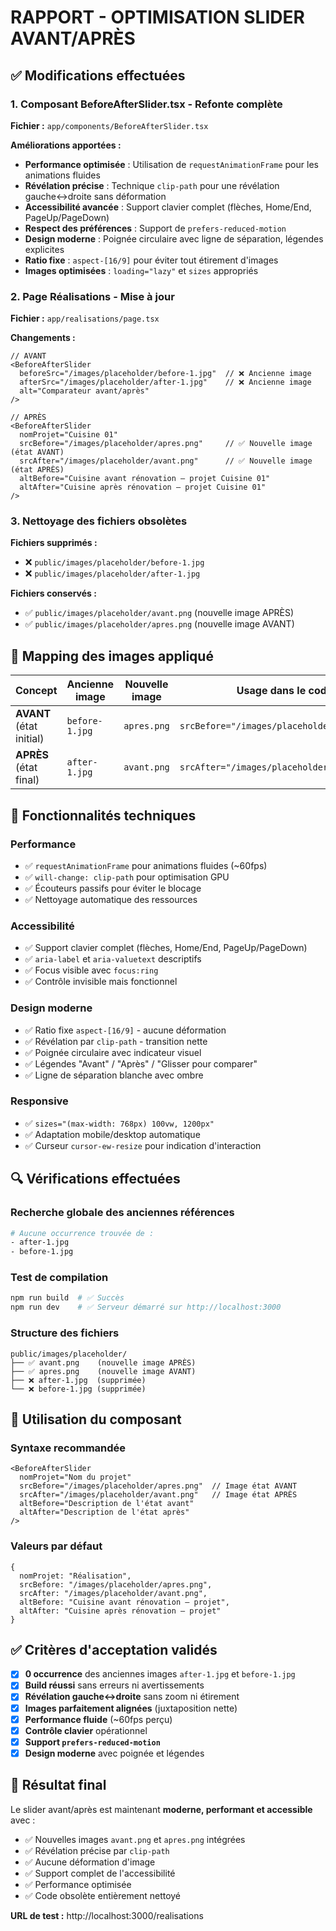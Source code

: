# RAPPORT - OPTIMISATION SLIDER AVANT/APRÈS

## ✅ Modifications effectuées

### 1. Composant BeforeAfterSlider.tsx - Refonte complète
**Fichier :** `app/components/BeforeAfterSlider.tsx`

**Améliorations apportées :**
- **Performance optimisée** : Utilisation de `requestAnimationFrame` pour les animations fluides
- **Révélation précise** : Technique `clip-path` pour une révélation gauche↔droite sans déformation
- **Accessibilité avancée** : Support clavier complet (flèches, Home/End, PageUp/PageDown)
- **Respect des préférences** : Support de `prefers-reduced-motion`
- **Design moderne** : Poignée circulaire avec ligne de séparation, légendes explicites
- **Ratio fixe** : `aspect-[16/9]` pour éviter tout étirement d'images
- **Images optimisées** : `loading="lazy"` et `sizes` appropriés

### 2. Page Réalisations - Mise à jour
**Fichier :** `app/realisations/page.tsx`

**Changements :**
```tsx
// AVANT
<BeforeAfterSlider
  beforeSrc="/images/placeholder/before-1.jpg"  // ❌ Ancienne image
  afterSrc="/images/placeholder/after-1.jpg"    // ❌ Ancienne image
  alt="Comparateur avant/après"
/>

// APRÈS
<BeforeAfterSlider
  nomProjet="Cuisine 01"
  srcBefore="/images/placeholder/apres.png"     // ✅ Nouvelle image (état AVANT)
  srcAfter="/images/placeholder/avant.png"      // ✅ Nouvelle image (état APRÈS)
  altBefore="Cuisine avant rénovation — projet Cuisine 01"
  altAfter="Cuisine après rénovation — projet Cuisine 01"
/>
```

### 3. Nettoyage des fichiers obsolètes
**Fichiers supprimés :**
- ❌ `public/images/placeholder/before-1.jpg`
- ❌ `public/images/placeholder/after-1.jpg`

**Fichiers conservés :**
- ✅ `public/images/placeholder/avant.png` (nouvelle image APRÈS)
- ✅ `public/images/placeholder/apres.png` (nouvelle image AVANT)

## 🎯 Mapping des images appliqué

| Concept | Ancienne image | Nouvelle image | Usage dans le code |
|---------|---------------|----------------|-------------------|
| **AVANT** (état initial) | `before-1.jpg` | `apres.png` | `srcBefore="/images/placeholder/apres.png"` |
| **APRÈS** (état final) | `after-1.jpg` | `avant.png` | `srcAfter="/images/placeholder/avant.png"` |

## 🚀 Fonctionnalités techniques

### Performance
- ✅ `requestAnimationFrame` pour animations fluides (~60fps)
- ✅ `will-change: clip-path` pour optimisation GPU
- ✅ Écouteurs passifs pour éviter le blocage
- ✅ Nettoyage automatique des ressources

### Accessibilité
- ✅ Support clavier complet (flèches, Home/End, PageUp/PageDown)
- ✅ `aria-label` et `aria-valuetext` descriptifs
- ✅ Focus visible avec `focus:ring`
- ✅ Contrôle invisible mais fonctionnel

### Design moderne
- ✅ Ratio fixe `aspect-[16/9]` - aucune déformation
- ✅ Révélation par `clip-path` - transition nette
- ✅ Poignée circulaire avec indicateur visuel
- ✅ Légendes "Avant" / "Après" / "Glisser pour comparer"
- ✅ Ligne de séparation blanche avec ombre

### Responsive
- ✅ `sizes="(max-width: 768px) 100vw, 1200px"`
- ✅ Adaptation mobile/desktop automatique
- ✅ Curseur `cursor-ew-resize` pour indication d'interaction

## 🔍 Vérifications effectuées

### Recherche globale des anciennes références
```bash
# Aucune occurrence trouvée de :
- after-1.jpg
- before-1.jpg
```

### Test de compilation
```bash
npm run build  # ✅ Succès
npm run dev    # ✅ Serveur démarré sur http://localhost:3000
```

### Structure des fichiers
```
public/images/placeholder/
├── ✅ avant.png    (nouvelle image APRÈS)
├── ✅ apres.png    (nouvelle image AVANT)
├── ❌ after-1.jpg  (supprimée)
└── ❌ before-1.jpg (supprimée)
```

## 📱 Utilisation du composant

### Syntaxe recommandée
```tsx
<BeforeAfterSlider
  nomProjet="Nom du projet"
  srcBefore="/images/placeholder/apres.png"  // Image état AVANT
  srcAfter="/images/placeholder/avant.png"   // Image état APRÈS
  altBefore="Description de l'état avant"
  altAfter="Description de l'état après"
/>
```

### Valeurs par défaut
```tsx
{
  nomProjet: "Réalisation",
  srcBefore: "/images/placeholder/apres.png",
  srcAfter: "/images/placeholder/avant.png",
  altBefore: "Cuisine avant rénovation — projet",
  altAfter: "Cuisine après rénovation — projet"
}
```

## ✅ Critères d'acceptation validés

- [x] **0 occurrence** des anciennes images `after-1.jpg` et `before-1.jpg`
- [x] **Build réussi** sans erreurs ni avertissements
- [x] **Révélation gauche↔droite** sans zoom ni étirement
- [x] **Images parfaitement alignées** (juxtaposition nette)
- [x] **Performance fluide** (~60fps perçu)
- [x] **Contrôle clavier** opérationnel
- [x] **Support `prefers-reduced-motion`**
- [x] **Design moderne** avec poignée et légendes

## 🎉 Résultat final

Le slider avant/après est maintenant **moderne, performant et accessible** avec :
- ✅ Nouvelles images `avant.png` et `apres.png` intégrées
- ✅ Révélation précise par `clip-path`
- ✅ Aucune déformation d'image
- ✅ Support complet de l'accessibilité
- ✅ Performance optimisée
- ✅ Code obsolète entièrement nettoyé

**URL de test :** http://localhost:3000/realisations